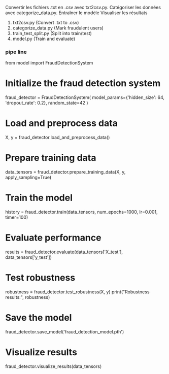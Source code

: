 Convertir les fichiers .txt en .csv avec txt2csv.py.
Catégoriser les données avec categorize_data.py.
Entraîner le modèle 
Visualiser les résultats 


1. txt2csv.py (Convert .txt to .csv)
2. categorize_data.py (Mark fraudulent users)
3. train_test_split.py (Split into train/test)
4. model.py (Train and evaluate)


### pipe line

from model import FraudDetectionSystem

# Initialize the fraud detection system
fraud_detector = FraudDetectionSystem(
    model_params={'hidden_size': 64, 'dropout_rate': 0.2},
    random_state=42
)

# Load and preprocess data
X, y = fraud_detector.load_and_preprocess_data()

# Prepare training data
data_tensors = fraud_detector.prepare_training_data(X, y, apply_sampling=True)

# Train the model
history = fraud_detector.train(data_tensors, num_epochs=1000, lr=0.001, timer=100)

# Evaluate performance
results = fraud_detector.evaluate(data_tensors['X_test'], data_tensors['y_test'])

# Test robustness
robustness = fraud_detector.test_robustness(X, y)
print("Robustness results:", robustness)

# Save the model
fraud_detector.save_model('fraud_detection_model.pth')

# Visualize results
fraud_detector.visualize_results(data_tensors)
